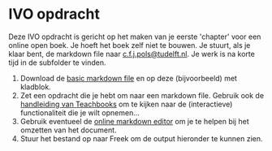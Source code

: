 # IVO opdracht

Deze IVO opdracht is gericht op het maken van je eerste 'chapter' voor een online open boek. Je hoeft het boek zelf niet te bouwen. Je stuurt, als je klaar bent, de markdown file naar c.f.j.pols@tudelft.nl. Je werk is na korte tijd in de subfolder te vinden.

1. Download de [basic markdown file](./basic.md) en op deze (bijvoorbeeld) met kladblok.
2. Zet een opdracht die je hebt om naar een markdown file. Gebruik  ook de [handleiding van Teachbooks](https://teachbooks.tudelft.nl/jupyter-book-manual/basic-features/overview.html) om te kijken naar de (interactieve) functionaliteit die je wilt opnemen...
3. Gebruik eventueel de [online markdown editor](https://stackedit.io/app#) om je te helpen bij het omzetten van het document.
4. Stuur het bestand op naar Freek om de output hieronder te kunnen zien.